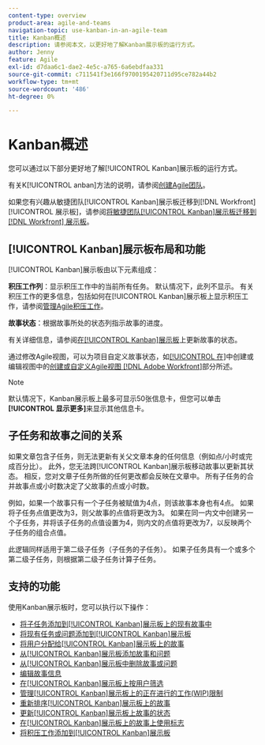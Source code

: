 ```yaml
---
content-type: overview
product-area: agile-and-teams
navigation-topic: use-kanban-in-an-agile-team
title: Kanban概述
description: 请参阅本文，以更好地了解Kanban展示板的运行方式。
author: Jenny
feature: Agile
exl-id: d7daa6c1-dae2-4e5c-a765-6a6ebdfaa331
source-git-commit: c711541f3e166f9700195420711d95ce782a44b2
workflow-type: tm+mt
source-wordcount: '486'
ht-degree: 0%

---
```


# Kanban概述

<!-- Audited: 01/2024 -->

您可以通过以下部分更好地了解[!UICONTROL Kanban]展示板的运行方式。

有关K[!UICONTROL anban]方法的说明，请参阅[创建Agile团队](/help/quicksilver/agile/get-started-with-agile-in-workfront/create-an-agile-team.md)。

如果您有兴趣从敏捷团队[!UICONTROL Kanban]展示板迁移到[!DNL Workfront] [!UICONTROL 展示板]，请参阅[将敏捷团队[!UICONTROL Kanban]展示板迁移到 [!DNL Workfront] 展示板](/help/quicksilver/agile/use-boards-agile-planning-tools/migrate-kanban-cards-to-boards.md)。

## [!UICONTROL Kanban]展示板布局和功能

[!UICONTROL Kanban]展示板由以下元素组成：

**积压工作列**：显示积压工作中的当前所有任务。 默认情况下，此列不显示。 有关积压工作的更多信息，包括如何在[!UICONTROL Kanban]展示板上显示积压工作，请参阅[管理Agile积压工作](../../agile/work-in-an-agile-environment/manage-the-agile-backlog.md)。

**故事状态**：根据故事所处的状态列指示故事的进度。

有关详细信息，请参阅[在[!UICONTROL Kanban]展示板](../../agile/use-kanban-in-an-agile-team/update-the-status-of-stories.md)上更新故事的状态。

通过修改Agile视图，可以为项目自定义故事状态，如[[!UICONTROL 在]](/help/quicksilver/reports-and-dashboards/reports/reporting-elements/create-edit-views.md#create-or-customize-an-agile-view)中创建或编辑视图中的[创建或自定义Agile视图 [!DNL Adobe Workfront]](/help/quicksilver/reports-and-dashboards/reports/reporting-elements/create-edit-views.md)部分所述。

>[!NOTE]
>
>默认情况下，Kanban展示板上最多可显示50张信息卡，但您可以单击&#x200B;**[!UICONTROL 显示更多]**&#x200B;来显示其他信息卡。

## 子任务和故事之间的关系

如果文章包含子任务，则无法更新有关父文章本身的任何信息（例如点/小时或完成百分比）。 此外，您无法跨[!UICONTROL Kanban]展示板移动故事以更新其状态。 相反，您对文章子任务所做的任何更改都会反映在文章中。 所有子任务的合并故事点或小时数决定了父故事的点或小时数。

例如，如果一个故事只有一个子任务被赋值为4点，则该故事本身也有4点。 如果将子任务点值更改为3，则父故事的点值将更改为3。 如果在同一内文中创建另一个子任务，并将该子任务的点值设置为4，则内文的点值将更改为7，以反映两个子任务的组合点值。

此逻辑同样适用于第二级子任务（子任务的子任务）。 如果子任务具有一个或多个第二级子任务，则根据第二级子任务计算子任务。

## 支持的功能

使用Kanban展示板时，您可以执行以下操作：

* [将子任务添加到[!UICONTROL Kanban]展示板上的现有故事中](../../agile/use-kanban-in-an-agile-team/add-a-subtask-to-an-existing-story.md)
* [将现有任务或问题添加到[!UICONTROL Kanban]展示板](../../agile/use-kanban-in-an-agile-team/add-existing-tasks-or-issues-to-the-kanban-board.md)
* [将用户分配给[!UICONTROL Kanban]展示板上的故事](../../agile/use-kanban-in-an-agile-team/assign-users-to-a-story.md)
* [从[!UICONTROL Kanban]展示板添加故事和问题](../../agile/use-kanban-in-an-agile-team/add-story-from-kanban-board.md)
* [从[!UICONTROL Kanban]展示板中删除故事或问题](../../agile/use-kanban-in-an-agile-team/delete-story-from-kanban-board.md)
* [编辑故事信息](../../agile/use-kanban-in-an-agile-team/edit-story-information.md)
* [在[!UICONTROL Kanban]展示板上按用户筛选](../../agile/use-kanban-in-an-agile-team/filter-by-user.md)
* [管理[!UICONTROL Kanban]展示板上的正在进行的工作(WIP)限制](../../agile/use-kanban-in-an-agile-team/work-in-progress-limit-on-the-kanban-board.md)
* [重新排序[!UICONTROL Kanban]展示板上的故事](../../agile/use-kanban-in-an-agile-team/reorder-stories-on-the-kanban-board.md)
* [更新[!UICONTROL Kanban]展示板上故事的状态](../../agile/use-kanban-in-an-agile-team/update-the-status-of-stories.md)
* [在[!UICONTROL Kanban]展示板上的故事上使用标志](../../agile/use-kanban-in-an-agile-team/use-flags-on-stories.md)
* [将积压工作添加到[!UICONTROL Kanban]展示板](../../agile/use-kanban-in-an-agile-team/view-the-backlog-on-the-kanban-board.md)
